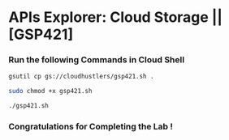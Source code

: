 # APIs Explorer: Cloud Storage || [GSP421]

### Run the following Commands in Cloud Shell

```bash
gsutil cp gs://cloudhustlers/gsp421.sh .

sudo chmod +x gsp421.sh

./gsp421.sh
```

### Congratulations for Completing the Lab !
